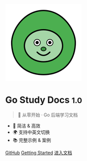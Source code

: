 ![logo](_media/svgviewer-output.svg)

# Go Study Docs <small>1.0</small>

> 🌱 从零开始 · Go 后端学习文档

- 🚀 简洁 & 高效
- 🌍 支持中英文切换
- 📚 完整示例 & 案例

[GitHub](https://github.com/yourname/yourrepo)
[Getting Started](en/)
[进入文档](zh-cn/)
